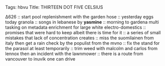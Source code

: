 Tags: hbvu
Title: THIRTEEN DOT FIVE CELSIUS
  
∆626 :: start pool replenishment with the garden hose :: yesterday eggs today granola :: songs in lebanese by **yasmine** :: morning to gardena multi tasking on metadata enrichment for large white electro-domestics :: promises that were hard to keep albeit there is time for it :: a series of small mistakes that lack of concentration creates :: miss the suomilainen from italy then get a rain check by the populist from the mvno :: fix the stand for the parasol at least temporarily :: trim weed with malcolm and carlos from lennox then an incident with the lawnmower :: there is a route from vancouver to inuvik one can drive